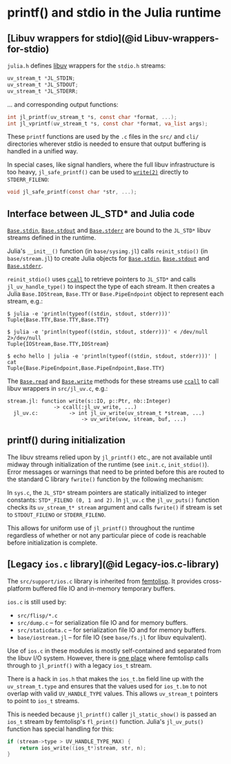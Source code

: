 # printf() and stdio in the Julia runtime

## [Libuv wrappers for stdio](@id Libuv-wrappers-for-stdio)

`julia.h` defines [libuv](https://docs.libuv.org) wrappers for the `stdio.h` streams:

```c
uv_stream_t *JL_STDIN;
uv_stream_t *JL_STDOUT;
uv_stream_t *JL_STDERR;
```

... and corresponding output functions:

```c
int jl_printf(uv_stream_t *s, const char *format, ...);
int jl_vprintf(uv_stream_t *s, const char *format, va_list args);
```

These `printf` functions are used by the `.c` files in the `src/` and `cli/` directories wherever stdio is
needed to ensure that output buffering is handled in a unified way.

In special cases, like signal handlers, where the full libuv infrastructure is too heavy, `jl_safe_printf()`
can be used to [`write(2)`](@ref) directly to `STDERR_FILENO`:

```c
void jl_safe_printf(const char *str, ...);
```

## Interface between JL_STD* and Julia code

[`Base.stdin`](@ref), [`Base.stdout`](@ref) and [`Base.stderr`](@ref) are bound to the `JL_STD*` libuv
streams defined in the runtime.

Julia's `__init__()` function (in `base/sysimg.jl`) calls `reinit_stdio()` (in `base/stream.jl`)
to create Julia objects for [`Base.stdin`](@ref), [`Base.stdout`](@ref) and [`Base.stderr`](@ref).

`reinit_stdio()` uses [`ccall`](@ref) to retrieve pointers to `JL_STD*` and calls `jl_uv_handle_type()`
to inspect the type of each stream.  It then creates a Julia `Base.IOStream`, `Base.TTY` or `Base.PipeEndpoint`
object to represent each stream, e.g.:

```
$ julia -e 'println(typeof((stdin, stdout, stderr)))'
Tuple{Base.TTY,Base.TTY,Base.TTY}

$ julia -e 'println(typeof((stdin, stdout, stderr)))' < /dev/null 2>/dev/null
Tuple{IOStream,Base.TTY,IOStream}

$ echo hello | julia -e 'println(typeof((stdin, stdout, stderr)))' | cat
Tuple{Base.PipeEndpoint,Base.PipeEndpoint,Base.TTY}
```

The [`Base.read`](@ref) and [`Base.write`](@ref) methods for these streams use [`ccall`](@ref)
to call libuv wrappers in `src/jl_uv.c`, e.g.:

```
stream.jl: function write(s::IO, p::Ptr, nb::Integer)
               -> ccall(:jl_uv_write, ...)
  jl_uv.c:          -> int jl_uv_write(uv_stream_t *stream, ...)
                        -> uv_write(uvw, stream, buf, ...)
```

## printf() during initialization

The libuv streams relied upon by `jl_printf()` etc., are not available until midway through
initialization of the runtime (see `init.c`, `init_stdio()`).  Error messages or warnings that
need to be printed before this are routed to the standard C library `fwrite()` function by the
following mechanism:

In `sys.c`, the `JL_STD*` stream pointers are statically initialized to integer constants: `STD*_FILENO (0, 1 and 2)`.
In `jl_uv.c` the `jl_uv_puts()` function checks its `uv_stream_t* stream` argument and calls
`fwrite()` if stream is set to `STDOUT_FILENO` or `STDERR_FILENO`.

This allows for uniform use of `jl_printf()` throughout the runtime regardless of whether or not
any particular piece of code is reachable before initialization is complete.

## [Legacy `ios.c` library](@id Legacy-ios.c-library)

The `src/support/ios.c` library is inherited from [femtolisp](https://github.com/JeffBezanson/femtolisp).
It provides cross-platform buffered file IO and in-memory temporary buffers.

`ios.c` is still used by:

  * `src/flisp/*.c`
  * `src/dump.c` – for serialization file IO and for memory buffers.
  * `src/staticdata.c` – for serialization file IO and for memory buffers.
  * `base/iostream.jl` – for file IO (see `base/fs.jl` for libuv equivalent).

Use of `ios.c` in these modules is mostly self-contained and separated from the libuv I/O system.
However, there is [one place](https://github.com/JuliaLang/julia/blob/master/src/flisp/print.c#L654)
where femtolisp calls through to `jl_printf()` with a legacy `ios_t` stream.

There is a hack in `ios.h` that makes the `ios_t.bm` field line up with the `uv_stream_t.type`
and ensures that the values used for `ios_t.bm` to not overlap with valid `UV_HANDLE_TYPE` values.
 This allows `uv_stream_t` pointers to point to `ios_t` streams.

This is needed because `jl_printf()` caller `jl_static_show()` is passed an `ios_t` stream by
femtolisp's `fl_print()` function. Julia's `jl_uv_puts()` function has special handling for this:

```c
if (stream->type > UV_HANDLE_TYPE_MAX) {
    return ios_write((ios_t*)stream, str, n);
}
```
